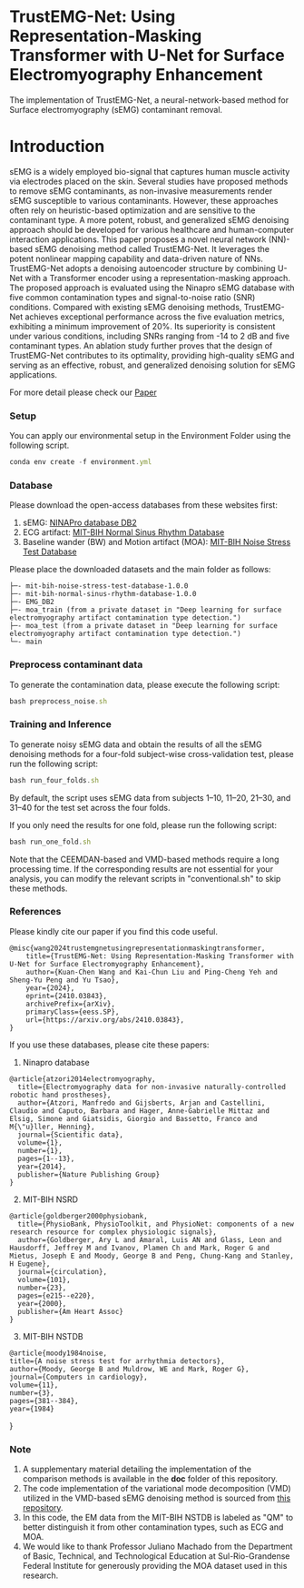 # TrustEMG-Net: Using Representation-Masking Transformer with U-Net for Surface Electromyography Enhancement

The implementation of TrustEMG-Net, a neural-network-based method for Surface electromyography (sEMG) contaminant removal. 

# Introduction
sEMG is a widely employed bio-signal that captures human muscle activity via electrodes placed on the skin. Several studies have proposed methods to remove sEMG contaminants, as non-invasive measurements render sEMG susceptible to various contaminants. However, these approaches often rely on heuristic-based optimization and are sensitive to the contaminant type. A more potent, robust, and generalized sEMG denoising approach should be developed for various healthcare and human-computer interaction applications. This paper proposes a novel neural network (NN)-based sEMG denoising method called TrustEMG-Net. It leverages the potent nonlinear mapping capability and data-driven nature of NNs. TrustEMG-Net adopts a denoising autoencoder structure by combining U-Net with a Transformer encoder using a representation-masking approach. The proposed approach is evaluated using the Ninapro sEMG database with five common contamination types and signal-to-noise ratio (SNR) conditions. Compared with existing sEMG denoising methods, TrustEMG-Net achieves exceptional performance across the five evaluation metrics, exhibiting a minimum improvement of 20%. Its superiority is consistent under various conditions, including SNRs ranging from -14 to 2 dB and five contaminant types. An ablation study further proves that the design of TrustEMG-Net contributes to its optimality, providing high-quality sEMG and serving as an effective, robust, and generalized denoising solution for sEMG applications.

For more detail please check our <a href="https://arxiv.org/abs/2410.03843" target="_blank">Paper</a>

### Setup ###

You can apply our environmental setup in the Environment Folder using the following script.

```js
conda env create -f environment.yml
```

### Database ###

Please download the open-access databases from these websites first:
1. sEMG: [NINAPro database DB2](http://ninaweb.hevs.ch/node/17)
2. ECG artifact: [MIT-BIH Normal Sinus Rhythm Database](https://www.physionet.org/content/nsrdb/1.0.0/) 
3. Baseline wander (BW) and Motion artifact (MOA): [MIT-BIH Noise Stress Test Database](https://physionet.org/content/nstdb/1.0.0/)

Please place the downloaded datasets and the main folder as follows:

    ├─- mit-bih-noise-stress-test-database-1.0.0
    ├─- mit-bih-normal-sinus-rhythm-database-1.0.0
    ├─- EMG_DB2
    ├─- moa_train (from a private dataset in "Deep learning for surface electromyography artifact contamination type detection.")
    ├─- moa_test (from a private dataset in "Deep learning for surface electromyography artifact contamination type detection.")
    └─- main

### Preprocess contaminant data

To generate the contamination data, please execute the following script:

``` js
bash preprocess_noise.sh
```

### Training and Inference ###

To generate noisy sEMG data and obtain the results of all the sEMG denoising methods for a four-fold subject-wise cross-validation test, please run the following script:

``` js
bash run_four_folds.sh
```

By default, the script uses sEMG data from subjects 1–10, 11–20, 21–30, and 31–40 for the test set across the four folds.

If you only need the results for one fold, please run the following script:

``` js
bash run_one_fold.sh
```

Note that the CEEMDAN-based and VMD-based methods require a long processing time. 
If the corresponding results are not essential for your analysis, you can modify the relevant scripts in "conventional.sh" to skip these methods.

### References ###

Please kindly cite our paper if you find this code useful.

    @misc{wang2024trustemgnetusingrepresentationmaskingtransformer,
        title={TrustEMG-Net: Using Representation-Masking Transformer with U-Net for Surface Electromyography Enhancement}, 
        author={Kuan-Chen Wang and Kai-Chun Liu and Ping-Cheng Yeh and Sheng-Yu Peng and Yu Tsao},
        year={2024},
        eprint={2410.03843},
        archivePrefix={arXiv},
        primaryClass={eess.SP},
        url={https://arxiv.org/abs/2410.03843}, 
    }

If you use these databases, please cite these papers:
  1. Ninapro database

    @article{atzori2014electromyography,
      title={Electromyography data for non-invasive naturally-controlled robotic hand prostheses},
      author={Atzori, Manfredo and Gijsberts, Arjan and Castellini, Claudio and Caputo, Barbara and Hager, Anne-Gabrielle Mittaz and Elsig, Simone and Giatsidis, Giorgio and Bassetto, Franco and M{\"u}ller, Henning},
      journal={Scientific data},
      volume={1},
      number={1},
      pages={1--13},
      year={2014},
      publisher={Nature Publishing Group}
    }
  2. MIT-BIH NSRD

    @article{goldberger2000physiobank,
      title={PhysioBank, PhysioToolkit, and PhysioNet: components of a new research resource for complex physiologic signals},
      author={Goldberger, Ary L and Amaral, Luis AN and Glass, Leon and Hausdorff, Jeffrey M and Ivanov, Plamen Ch and Mark, Roger G and Mietus, Joseph E and Moody, George B and Peng, Chung-Kang and Stanley, H Eugene},
      journal={circulation},
      volume={101},
      number={23},
      pages={e215--e220},
      year={2000},
      publisher={Am Heart Assoc}
    }
  3. MIT-BIH NSTDB

    @article{moody1984noise,
    title={A noise stress test for arrhythmia detectors},
    author={Moody, George B and Muldrow, WE and Mark, Roger G},
    journal={Computers in cardiology},
    volume={11},
    number={3},
    pages={381--384},
    year={1984}
  }  

### Note ###
1. A supplementary material detailing the implementation of the comparison methods is available in the **doc** folder of this repository.
2. The code implementation of the variational mode decomposition (VMD) utilized in the VMD-based sEMG denoising method is sourced from <a href="https://github.com/vrcarva/vmdpy" target="_blank">this repository</a>.
3. In this code, the EM data from the MIT-BIH NSTDB is labeled as "QM" to better distinguish it from other contamination types, such as ECG and MOA.
4. We would like to thank Professor Juliano Machado from the Department of Basic, Technical, and Technological Education at Sul-Rio-Grandense Federal Institute for generously providing the MOA dataset used in this research.
